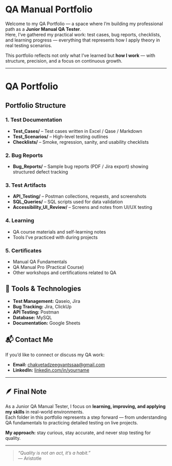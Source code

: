 # QA Manual Portfolio

Welcome to my QA Portfolio — a space where I’m building my professional path as a **Junior Manual QA Tester**.  
Here, I’ve gathered my practical work: test cases, bug reports, checklists, and learning progress — everything that represents how I apply theory in real testing scenarios.

This portfolio reflects not only what I’ve learned but **how I work** — with structure, precision, and a focus on continuous growth.

---

# QA Portfolio

## Portfolio Structure

### 1. Test Documentation
- **Test_Cases/** – Test cases written in Excel / Qase / Markdown  
- **Test_Scenarios/** – High-level testing outlines  
- **Checklists/** – Smoke, regression, sanity, and usability checklists  

### 2. Bug Reports
- **Bug_Reports/** – Sample bug reports (PDF / Jira export) showing structured defect tracking  

### 3. Test Artifacts
- **API_Testing/** – Postman collections, requests, and screenshots  
- **SQL_Queries/** – SQL scripts used for data validation  
- **Accessibility_UI_Review/** – Screens and notes from UI/UX testing  

### 4. Learning
- QA course materials and self-learning notes  
- Tools I’ve practiced with during projects  

### 5. Certificates
- Manual QA Fundamentals  
- QA Manual Pro (Practical Course)  
- Other workshops and certifications related to QA  

## 🧰 Tools & Technologies
- **Test Management:** Qaseio, Jira  
- **Bug Tracking:** Jira, ClickUp  
- **API Testing:** Postman  
- **Database:** MySQL  
- **Documentation:** Google Sheets  

## 📬 Contact Me
If you’d like to connect or discuss my QA work:  

- **Email:** chakvetadzeegvantssaa@gmail.com  
- **LinkedIn:** [linkedin.com/in/yourname](https://linkedin.com/in/yourname)


---

## 🪶 Final Note

As a Junior QA Manual Tester, I focus on **learning, improving, and applying my skills** in real-world environments.  
Each folder in this portfolio represents a step forward — from understanding QA fundamentals to practicing detailed testing on live projects.

**My approach:** stay curious, stay accurate, and never stop testing for quality.

---

> *“Quality is not an act, it’s a habit.”*  
> — Aristotle


